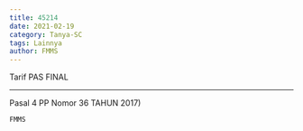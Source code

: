 ```yaml
---
title: 45214
date: 2021-02-19
category: Tanya-SC
tags: Lainnya
author: FMMS
---
```


Tarif PAS FINAL

---

Pasal 4 PP Nomor 36 TAHUN 2017)

`FMMS`
